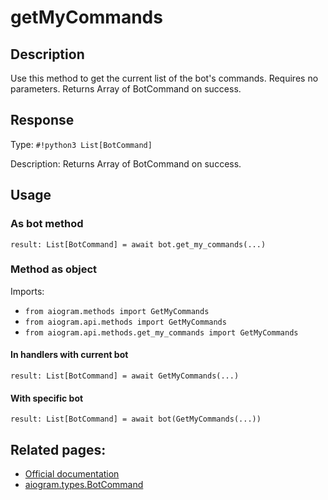 # getMyCommands

## Description

Use this method to get the current list of the bot's commands. Requires no parameters. Returns Array of BotCommand on success.




## Response

Type: `#!python3 List[BotCommand]`

Description: Returns Array of BotCommand on success.


## Usage

### As bot method

```python3
result: List[BotCommand] = await bot.get_my_commands(...)
```

### Method as object

Imports:

- `from aiogram.methods import GetMyCommands`
- `from aiogram.api.methods import GetMyCommands`
- `from aiogram.api.methods.get_my_commands import GetMyCommands`

#### In handlers with current bot
```python3
result: List[BotCommand] = await GetMyCommands(...)
```

#### With specific bot
```python3
result: List[BotCommand] = await bot(GetMyCommands(...))
```



## Related pages:

- [Official documentation](https://core.telegram.org/bots/api#getmycommands)
- [aiogram.types.BotCommand](../types/bot_command.md)

